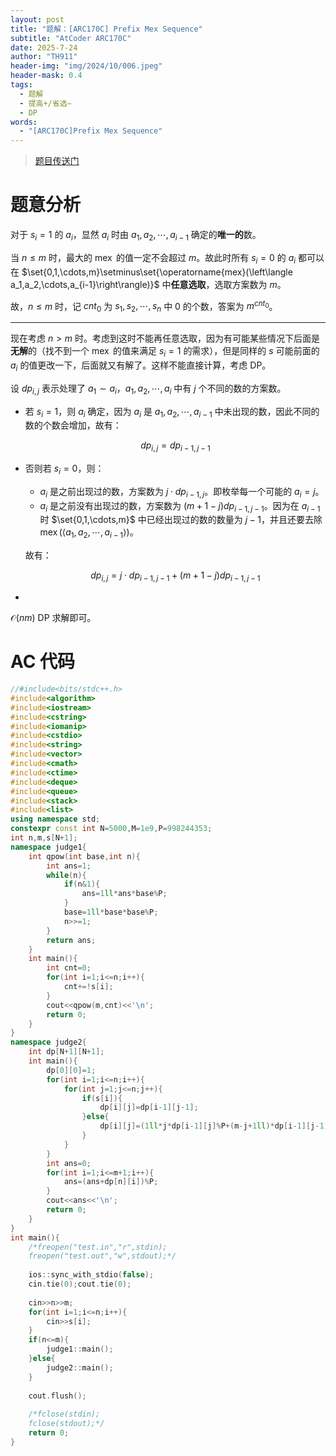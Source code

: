 ```yaml
---
layout: post
title: "题解：[ARC170C] Prefix Mex Sequence"
subtitle: "AtCoder ARC170C"
date: 2025-7-24
author: "TH911"
header-img: "img/2024/10/006.jpeg"
header-mask: 0.4
tags:
  - 题解
  - 提高+/省选−
  - DP
words:
  - "[ARC170C]Prefix Mex Sequence"
---
```


> [题目传送门](https://www.luogu.com.cn/problem/AT_arc170_c)

# 题意分析

对于 $s_i=1$ 的 $a_i$，显然 $a_i$ 时由 $a_1,a_2,\cdots,a_{i-1}$ 确定的**唯一的**数。

当 $n\leq m$ 时，最大的 $\operatorname{mex}$ 的值一定不会超过 $m$。故此时所有 $s_i=0$ 的 $a_i$ 都可以在 $\set{0,1,\cdots,m}\setminus\set{\operatorname{mex}(\left\langle a_1,a_2,\cdots,a_{i-1}\right\rangle)}$ 中**任意选取**，选取方案数为 $m$。

故，$n\leq m$ 时，记 $\textit{cnt}_0$ 为 $s_1,s_2,\cdots,s_n$ 中 $0$ 的个数，答案为 $m^{\textit{cnt}_0}$。

***

现在考虑 $n>m$ 时。考虑到这时不能再任意选取，因为有可能某些情况下后面是**无解**的（找不到一个 $\operatorname{mex}$ 的值来满足 $s_i=1$ 的需求），但是同样的 $s$ 可能前面的 $a_i$ 的值更改一下，后面就又有解了。这样不能直接计算，考虑 DP。

设 $\textit{dp}_{i,j}$ 表示处理了 $a_1\sim a_i$，$a_1,a_2,\cdots,a_i$ 中有 $j$ 个不同的数的方案数。

* 若 $s_i=1$，则 $a_i$ 确定，因为 $a_i$ 是 $a_1,a_2,\cdots,a_{i-1}$ 中未出现的数，因此不同的数的个数会增加，故有：

  $$
  \textit{dp}_{i,j}=\textit{dp}_{i-1,j-1}
  $$

* 否则若 $s_i=0$，则：

  * $a_i$ 是之前出现过的数，方案数为 $j\cdot \textit{dp}_{i-1,j}$。即枚举每一个可能的 $a_i=j$。
  * $a_i$ 是之前没有出现过的数，方案数为 $(m+1-j)\textit{dp}_{i-1,j-1}$。因为在 $a_{i-1}$ 时 $\set{0,1,\cdots,m}$ 中已经出现过的数的数量为 $j-1$，并且还要去除 $\operatorname{mex}(\langle a_1,a_2,\cdots,a_{i-1}\rangle)$。

  故有：
  
  $$
  \textit{dp}_{i,j}=j\cdot \textit{dp}_{i-1,j-1}+(m+1-j)\textit{dp}_{i-1,j-1}
  $$
  
* 

$\mathcal O(nm)$ DP 求解即可。

# AC 代码

```cpp
//#include<bits/stdc++.h>
#include<algorithm> 
#include<iostream>
#include<cstring>
#include<iomanip>
#include<cstdio>
#include<string>
#include<vector>
#include<cmath>
#include<ctime>
#include<deque>
#include<queue>
#include<stack>
#include<list>
using namespace std;
constexpr const int N=5000,M=1e9,P=998244353;
int n,m,s[N+1];
namespace judge1{
	int qpow(int base,int n){
		int ans=1;
		while(n){
			if(n&1){
				ans=1ll*ans*base%P;
			}
			base=1ll*base*base%P;
			n>>=1;
		}
		return ans;
	}
	int main(){
		int cnt=0;
		for(int i=1;i<=n;i++){
			cnt+=!s[i];
		}
		cout<<qpow(m,cnt)<<'\n';
		return 0;
	}
} 
namespace judge2{
	int dp[N+1][N+1];
	int main(){
		dp[0][0]=1;
		for(int i=1;i<=n;i++){
			for(int j=1;j<=n;j++){
				if(s[i]){
					dp[i][j]=dp[i-1][j-1];
				}else{
					dp[i][j]=(1ll*j*dp[i-1][j]%P+(m-j+1ll)*dp[i-1][j-1]%P)%P;
				}
			}
		}
		int ans=0;
		for(int i=1;i<=m+1;i++){
			ans=(ans+dp[n][i])%P; 
		}
		cout<<ans<<'\n';
		return 0;
	}
}
int main(){
	/*freopen("test.in","r",stdin);
	freopen("test.out","w",stdout);*/
	
	ios::sync_with_stdio(false);
	cin.tie(0);cout.tie(0);
	
	cin>>n>>m;
	for(int i=1;i<=n;i++){
		cin>>s[i];
	}
	if(n<=m){
		judge1::main();
	}else{
		judge2::main();
	}
	
	cout.flush();
	
	/*fclose(stdin);
	fclose(stdout);*/
	return 0;
}
```